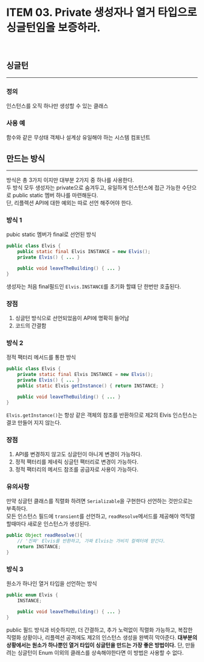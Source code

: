 # ITEM 03. **Private 생성자나 열거 타입으로 싱글턴임을 보증하라.**
<br>

## **싱글턴**
* * *
### **정의**
인스턴스를 오직 하나만 생성할 수 있는 클래스

### **사용 예**
함수와 같은 무상태 객체나 설계상 유일해야 하는 시스템 컴포넌트

## **만드는 방식**
* * *
방식은 총 3가지 이지만 대부분 2가지 중 하나를 사용한다.  
두 방식 모두 생성자는 private으로 숨겨두고, 유일하게 인스턴스에 접근 가능한 수단으로 public static 멤버 하나를 마련해둔다.  
단, 리플렉션 API에 대한 예외는 따로 선언 해주어야 한다.
### **방식 1**
pubic static 멤버가 final로 선언된 방식
```java
public class Elvis {
    public static final Elvis INSTANCE = new Elvis();
    private Elvis() { ... }

    public void leaveTheBuilding() { ... }
}
```
생성자는 처음 final필드인 `Elvis.INSTANCE`를 초기화 할떄 단 한번만 호출된다.  
### **장점**
1. 싱글턴 방식으로 선언되었음이 API에 명확히 들어남
2. 코드의 간결함

### **방식 2**
정적 팩터리 메서드를 통한 방식
```java
public class Elvis {
    private static final Elvis INSTANCE = new Elvis();
    private Elvis() { ... }
    public static Elvis getInstance() { return INSTANCE; }

    public void leaveTheBuilding() { ... }
}
```
`Elvis.getInstance()`는 항상 같은 객체의 참조를 반환하므로 제2의 Elvis 인스턴스는 결코 만들어 지지 않는다.
### **장점**
1. API를 변경하지 않고도 싱글턴이 아니게 변경이 가능하다.
2. 정적 팩터리를 제네릭 싱글턴 팩터리로 변경이 가능하다.
3. 정적 팩터리의 메서드 참조를 공급자로 사용이 가능하다.

### **유의사항**
만약 싱글턴 클래스를 직렬화 하려면  `Serializable`을 구현한다 선언하는 것만으로는 부족하다.  
모든 인스턴스 필드에 `transient`를 선언하고, `readResolve`메서드를 제공해야 역직렬할때마다 새로운 인스턴스가 생성된다.
```java
public Object readResolve(){
    // '진짜' Elvis를 반환하고, 가짜 Elvis는 가비지 컬렉터에 맏긴다.
    return INSTANCE;
}
```
### **방식 3**
원소가 하나인 열거 타입을 선언하는 방식
```java
public enum Elvis {
    INSTANCE;

    public void leaveTheBuilding() { ... }
}
```
public 필드 방식과 비슷하지만, 더 간결하고, 추가 노력없이 직렬화 가능하고, 복잡한 직렬화 상황이나, 리플렉션 공격에도 제2의 인스턴스 생성을 완벽히 막아준다. **대부분의 상황에서는 원소가 하나뿐인 열거 타입이 싱글턴을 만드는 가장 좋은 방법이다.** 단, 만들려는 싱글턴이 Enum 이외의 클래스를 상속해야한다면 이 방법은 사용할 수 없다.